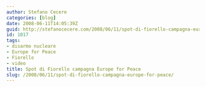 ```yaml
---
author: Stefano Cecere
categories: [blog]
date: 2008-06-11T14:05:39Z
guid: http://stefanocecere.com/2008/06/11/spot-di-fiorello-campagna-europe-for-peace/
id: 1017
tags:
- disarmo nucleare
- Europe for Peace
- Fiorello
- video
title: Spot di Fiorello campagna Europe for Peace
slug: /2008/06/11/spot-di-fiorello-campagna-europe-for-peace/
---
```



